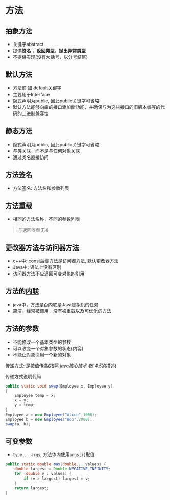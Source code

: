 # 方法

## 抽象方法

- 关键字abstract
- 提供**签名** ，**返回类型**，**抛出异常类型**
- 不提供实现(没有大括号，以分号结尾)

## 默认方法

- 方法前 加 default关键字
- 主要用于Interface
- 隐式声明为public, 因此public关键字可省略
- 默认方法能够向库的接口添加新功能，并确保与为这些接口的旧版本编写的代码的二进制兼容性

## 静态方法

- 隐式声明为public, 因此public关键字可省略
- 与类关联，而不是与任何对象关联
- 通过类名直接访问

## 方法签名

- 方法签名: 方法名和参数列表

## 方法重载

- 相同的方法名称，不同的参数列表

> 与返回类型无关

## 更改器方法与访问器方法

- c++中: [const后缀]()方法是访问器方法, 默认更改器方法
- Java中: 语法上没有区别
- 访问器方法不应返回可变对象的引用

## 方法的[内联](c++_Inline_Function.md)

- java中，方法是否内联是Java虚拟机的任务
- 简洁，经常被调用，没有被重载以及可优化的方法

## 方法的参数

- 不能修改一个基本类型的参数
- 可以改变一个对象参数的状态(内容)
- 不能让对象引用一个新的对象

传递方式: 是按值传递(按照 *java核心技术 卷I 4.5*的描述)

传递方式说明代码

```java
public static void swap(Employee x, Employee y)
{
    Employee temp = x;
    x = y;
    y = temp;
}
Employee a = new Employee("Alice",1000);
Employee b = new Employee("Bob",2000);
swap(a, b);
```


## 可变参数

- `type... args`, 方法体内使用`args[i]`取值 

```java
public static double max(double... values) {
    double largest = Double.NEGATIVE_INFINITY;
    for (double v : values) {
        if (v > largest) largest = v;
    }
    return largest;
}
```
